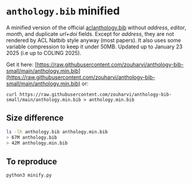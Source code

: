 # `anthology.bib` minified

A minified version of the official [aclanthology.bib](https://aclanthology.org/) without _address_, _editor_, _month_, and duplicate _url+doi_ fields. Except for _address_, they are not rendered by ACL Natbib style anyway (most papers).
It also uses some variable compression to keep it under 50MB.
Updated up to January 23 2025 (i.e up to COLING 2025).

Get it here: [https://raw.githubusercontent.com/zouharvi/anthology-bib-small/main/anthology.min.bib](https://raw.githubusercontent.com/zouharvi/anthology-bib-small/main/anthology.min.bib) or:
```
curl https://raw.githubusercontent.com/zouharvi/anthology-bib-small/main/anthology.min.bib > anthology.min.bib
```

## Size difference

```bash
ls -lh anthology.bib anthology.min.bib
> 67M anthology.bib
> 42M anthology.min.bib
```

## To reproduce

```bash
python3 minify.py
```
